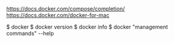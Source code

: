 https://docs.docker.com/compose/completion/
https://docs.docker.com/docker-for-mac

$ docker
$ docker version
$ docker info
$ docker "management commands" --help